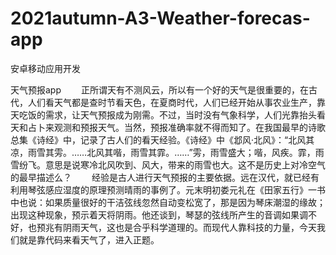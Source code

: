 # 2021autumn-A3-Weather-forecas-app
安卓移动应用开发

天气预报app
  正所谓天有不测风云，所以有一个好的天气是很重要的，在古代，人们看天气都是查时节看天色，在夏商时代，人们已经开始从事农业生产，靠天吃饭的需求，让天气预报成为刚需。不过，当时没有气象科学，人们光靠抬头看天和占卜来观测和预报天气。当然，预报准确率就不得而知了。在我国最早的诗歌总集《诗经》中，记录了古人们的看天经验。《诗经》中《邶风·北风》：“北风其凉，雨雪其雱。……北风其喈，雨雪其霏。……”雱，雨雪盛大；喈，风疾。霏，雨雪纷飞。意思是说寒冷北风吹到、风大，带来的雨雪也大。这不是历史上对冷空气的最早描述么？
  经验是古人进行天气预报的主要依据。远在汉代，就已经有利用琴弦感应湿度的原理预测晴雨的事例了。元末明初娄元礼在《田家五行》一书中也说：如果质量很好的干洁弦线忽然自动变松宽了，那是因为琴床潮湿的缘故；出现这种现象，预示着天将阴雨。他还谈到，琴瑟的弦线所产生的音调如果调不好，也预兆有阴雨天气，这也是合乎科学道理的。而现代人靠科技的力量，今天我们就是靠代码来看天气了，进入正题。
